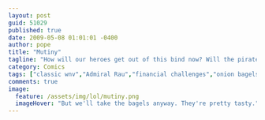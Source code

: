 ```yaml
---
layout: post
guid: 51029
published: true
date: 2009-05-08 01:01:01 -0400
author: pope
title: "Mutiny"
tagline: "How will our heroes get out of this bind now? Will the pirates win? Will Boston be decimated for its lack of cream cheese? Today we find out on the thrilling conclusion of the Admiral Rau saga."
category: Comics
tags: ["classic wnv","Admiral Rau","financial challenges","onion bagels","Sack O' Bagels","friendship"]
comments: true 
image:
  feature: /assets/img/lol/mutiny.png
  imageHover: "But we'll take the bagels anyway. They're pretty tasty."
---
```


